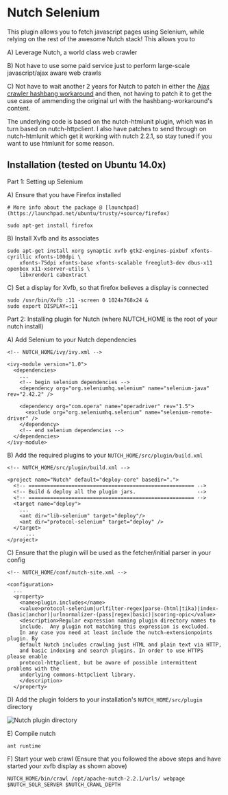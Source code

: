 Nutch Selenium
==============

This plugin allows you to fetch javascript pages using Selenium, while relying on the rest of the awesome Nutch stack! This allows you to

A) Leverage Nutch, a world class web crawler

B) Not have to use some paid service just to perform large-scale javascript/ajax aware web crawls

C) Not have to wait another 2 years for Nutch to patch in either the [Ajax crawler hashbang workaround](https://issues.apache.org/jira/browse/NUTCH-1323) and then, not having to patch it to get the use case of ammending the original url with the hashbang-workaround's content.

The underlying code is based on the nutch-htmlunit plugin, which was in turn based on nutch-httpclient. I also have patches to send through on nutch-htmlunit which get it working with nutch 2.2.1, so stay tuned if you want to use htmlunit for some reason.

## Installation (tested on Ubuntu 14.0x)

Part 1: Setting up Selenium

A) Ensure that you have Firefox installed
```
# More info about the package @ [launchpad](https://launchpad.net/ubuntu/trusty/+source/firefox)

sudo apt-get install firefox
```
B) Install Xvfb and its associates
```
sudo apt-get install xorg synaptic xvfb gtk2-engines-pixbuf xfonts-cyrillic xfonts-100dpi \
    xfonts-75dpi xfonts-base xfonts-scalable freeglut3-dev dbus-x11 openbox x11-xserver-utils \
    libxrender1 cabextract
```
C) Set a display for Xvfb, so that firefox believes a display is connected
```
sudo /usr/bin/Xvfb :11 -screen 0 1024x768x24 &
sudo export DISPLAY=:11
```
Part 2: Installing plugin for Nutch (where NUTCH_HOME is the root of your nutch install)

A) Add Selenium to your Nutch dependencies
```
<!-- NUTCH_HOME/ivy/ivy.xml -->

<ivy-module version="1.0">
  <dependencies>
    ...
    <!-- begin selenium dependencies -->
    <dependency org="org.seleniumhq.selenium" name="selenium-java" rev="2.42.2" />

    <dependency org="com.opera" name="operadriver" rev="1.5">
      <exclude org="org.seleniumhq.selenium" name="selenium-remote-driver" />
    </dependency>
    <!-- end selenium dependencies -->
  </dependencies>
</ivy-module>
```
B) Add the required plugins to your `NUTCH_HOME/src/plugin/build.xml`
```
<!-- NUTCH_HOME/src/plugin/build.xml -->

<project name="Nutch" default="deploy-core" basedir=".">
  <!-- ====================================================== -->
  <!-- Build & deploy all the plugin jars.                    -->
  <!-- ====================================================== -->
  <target name="deploy">
    ... 
    <ant dir="lib-selenium" target="deploy"/>
    <ant dir="protocol-selenium" target="deploy" />
  </target>
      ...
</project>
```
C) Ensure that the plugin will be used as the fetcher/initial parser in your config
```
<!-- NUTCH_HOME/conf/nutch-site.xml -->

<configuration>
  ...
  <property>
    <name>plugin.includes</name>
    <value>protocol-selenium|urlfilter-regex|parse-(html|tika)|index-(basic|anchor)|urlnormalizer-(pass|regex|basic)|scoring-opic</value>
    <description>Regular expression naming plugin directory names to
    include.  Any plugin not matching this expression is excluded.
    In any case you need at least include the nutch-extensionpoints plugin. By
    default Nutch includes crawling just HTML and plain text via HTTP,
    and basic indexing and search plugins. In order to use HTTPS please enable 
    protocol-httpclient, but be aware of possible intermittent problems with the 
    underlying commons-httpclient library.
    </description>
  </property>
```
D) Add the plugin folders to your installation's `NUTCH_HOME/src/plugin` directory

![Nutch plugin directory](http://i.imgur.com/CzLqoqO.png)

E) Compile nutch
```
ant runtime
```

F) Start your web crawl (Ensure that you followed the above steps and have started your xvfb display as shown above)
```
NUTCH_HOME/bin/crawl /opt/apache-nutch-2.2.1/urls/ webpage $NUTCH_SOLR_SERVER $NUTCH_CRAWL_DEPTH
```

